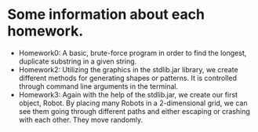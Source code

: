 # Some information about each homework.

- Homework0: A basic, brute-force program in order to find the longest, duplicate substring in a given string.
- Homework2: Utilizing the graphics in the stdlib.jar library, we create different methods for generating shapes or patterns. It is controlled through command line arguments in the terminal.
- Homework3: Again with the help of the stdlib.jar, we create our first object, Robot. By placing many Robots in a 2-dimensional grid, we can see them going through different paths and either escaping or crashing with each other. They move randomly.
